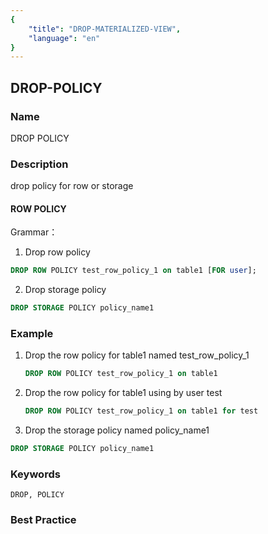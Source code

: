 ```yaml
---
{
    "title": "DROP-MATERIALIZED-VIEW",
    "language": "en"
}
---
```


<!--
Licensed to the Apache Software Foundation (ASF) under one
or more contributor license agreements.  See the NOTICE file
distributed with this work for additional information
regarding copyright ownership.  The ASF licenses this file
to you under the Apache License, Version 2.0 (the
"License"); you may not use this file except in compliance
with the License.  You may obtain a copy of the License at

  http://www.apache.org/licenses/LICENSE-2.0

Unless required by applicable law or agreed to in writing,
software distributed under the License is distributed on an
"AS IS" BASIS, WITHOUT WARRANTIES OR CONDITIONS OF ANY
KIND, either express or implied.  See the License for the
specific language governing permissions and limitations
under the License.
-->

## DROP-POLICY

### Name

DROP POLICY

### Description

drop policy for row or storage

#### ROW POLICY

Grammar：

1. Drop row policy
```sql
DROP ROW POLICY test_row_policy_1 on table1 [FOR user];
```

2. Drop storage policy
```sql
DROP STORAGE POLICY policy_name1
```

### Example

1. Drop the row policy for table1 named test_row_policy_1

   ```sql
   DROP ROW POLICY test_row_policy_1 on table1
   ```

2. Drop the row policy for table1 using by user test

   ```sql
   DROP ROW POLICY test_row_policy_1 on table1 for test
   ```

3. Drop the storage policy named policy_name1
```sql
DROP STORAGE POLICY policy_name1
```

### Keywords

    DROP, POLICY

### Best Practice

